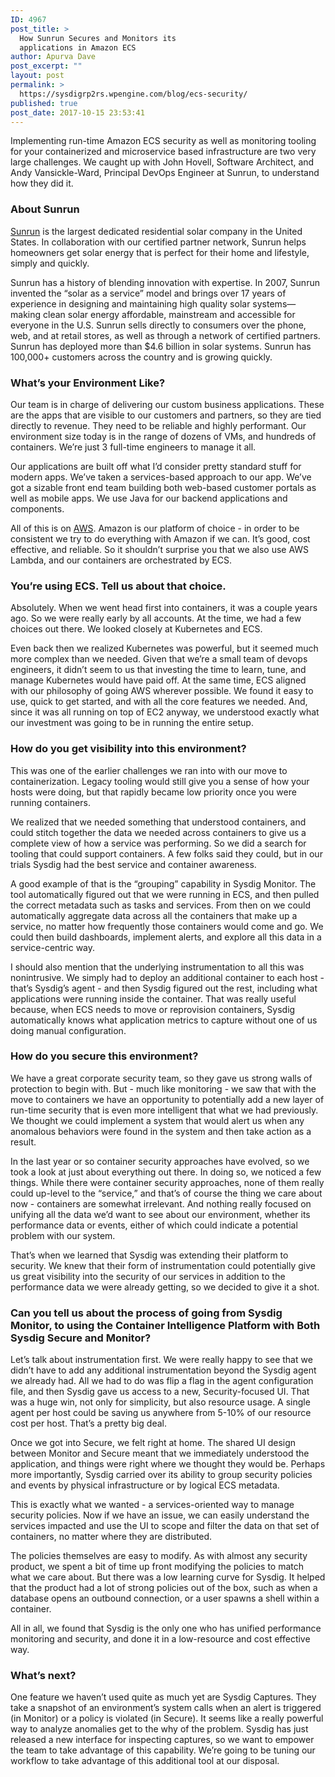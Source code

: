 ```yaml
---
ID: 4967
post_title: >
  How Sunrun Secures and Monitors its
  applications in Amazon ECS
author: Apurva Dave
post_excerpt: ""
layout: post
permalink: >
  https://sysdigrp2rs.wpengine.com/blog/ecs-security/
published: true
post_date: 2017-10-15 23:53:41
---
```

Implementing run-time Amazon ECS security as well as monitoring tooling for your containerized and microservice based infrastructure are two very large challenges. We caught up with John Hovell, Software Architect, and Andy Vansickle-Ward, Principal DevOps Engineer at Sunrun, to understand how they did it.



### About Sunrun



[Sunrun][1] is the largest dedicated residential solar company in the United States. In collaboration with our certified partner network, Sunrun helps homeowners get solar energy that is perfect for their home and lifestyle, simply and quickly.



Sunrun has a history of blending innovation with expertise. In 2007, Sunrun invented the “solar as a service” model and brings over 17 years of experience in designing and maintaining high quality solar systems—making clean solar energy affordable, mainstream and accessible for everyone in the U.S. Sunrun sells directly to consumers over the phone, web, and at retail stores, as well as through a network of certified partners. Sunrun has deployed more than $4.6 billion in solar systems. Sunrun has 100,000+ customers across the country and is growing quickly.



### What’s your Environment Like?



Our team is in charge of delivering our custom business applications. These are the apps that are visible to our customers and partners, so they are tied directly to revenue. They need to be reliable and highly performant. Our environment size today is in the range of dozens of VMs, and hundreds of containers. We’re just 3 full-time engineers to manage it all.



Our applications are built off what I’d consider pretty standard stuff for modern apps. We’ve taken a services-based approach to our app. We’ve got a sizable front end team building both web-based customer portals as well as mobile apps. We use Java for our backend applications and components.



All of this is on [AWS][2]. Amazon is our platform of choice - in order to be consistent we try to do everything with Amazon if we can. It’s good, cost effective, and reliable. So it shouldn’t surprise you that we also use AWS Lambda, and our containers are orchestrated by ECS.



### You’re using ECS. Tell us about that choice.



Absolutely. When we went head first into containers, it was a couple years ago. So we were really early by all accounts. At the time, we had a few choices out there. We looked closely at Kubernetes and ECS.



Even back then we realized Kubernetes was powerful, but it seemed much more complex than we needed. Given that we’re a small team of devops engineers, it didn’t seem to us that investing the time to learn, tune, and manage Kubernetes would have paid off. At the same time, ECS aligned with our philosophy of going AWS wherever possible. We found it easy to use, quick to get started, and with all the core features we needed. And, since it was all running on top of EC2 anyway, we understood exactly what our investment was going to be in running the entire setup.



### How do you get visibility into this environment?



This was one of the earlier challenges we ran into with our move to containerization. Legacy tooling would still give you a sense of how your hosts were doing, but that rapidly became low priority once you were running containers.



We realized that we needed something that understood containers, and could stitch together the data we needed across containers to give us a complete view of how a service was performing. So we did a search for tooling that could support containers. A few folks said they could, but in our trials Sysdig had the best service and container awareness.



A good example of that is the “grouping” capability in Sysdig Monitor. The tool automatically figured out that we were running in ECS, and then pulled the correct metadata such as tasks and services. From then on we could automatically aggregate data across all the containers that make up a service, no matter how frequently those containers would come and go. We could then build dashboards, implement alerts, and explore all this data in a service-centric way.



I should also mention that the underlying instrumentation to all this was nonintrusive. We simply had to deploy an additional container to each host - that’s Sysdig’s agent - and then Sysdig figured out the rest, including what applications were running inside the container. That was really useful because, when ECS needs to move or reprovision containers, Sysdig automatically knows what application metrics to capture without one of us doing manual configuration.



### How do you secure this environment?



We have a great corporate security team, so they gave us strong walls of protection to begin with. But - much like monitoring - we saw that with the move to containers we have an opportunity to potentially add a new layer of run-time security that is even more intelligent that what we had previously. We thought we could implement a system that would alert us when any anomalous behaviors were found in the system and then take action as a result.



In the last year or so container security approaches have evolved, so we took a look at just about everything out there. In doing so, we noticed a few things. While there were container security approaches, none of them really could up-level to the “service,” and that’s of course the thing we care about now - containers are somewhat irrelevant. And nothing really focused on unifying all the data we’d want to see about our environment, whether its performance data or events, either of which could indicate a potential problem with our system.



That’s when we learned that Sysdig was extending their platform to security. We knew that their form of instrumentation could potentially give us great visibility into the security of our services in addition to the performance data we were already getting, so we decided to give it a shot.



### Can you tell us about the process of going from Sysdig Monitor, to using the Container Intelligence Platform with Both Sysdig Secure and Monitor?



Let’s talk about instrumentation first. We were really happy to see that we didn’t have to add any additional instrumentation beyond the Sysdig agent we already had. All we had to do was flip a flag in the agent configuration file, and then Sysdig gave us access to a new, Security-focused UI. That was a huge win, not only for simplicity, but also resource usage. A single agent per host could be saving us anywhere from 5-10% of our resource cost per host. That’s a pretty big deal.



Once we got into Secure, we felt right at home. The shared UI design between Monitor and Secure meant that we immediately understood the application, and things were right where we thought they would be. Perhaps more importantly, Sysdig carried over its ability to group security policies and events by physical infrastructure or by logical ECS metadata.



This is exactly what we wanted - a services-oriented way to manage security policies. Now if we have an issue, we can easily understand the services impacted and use the UI to scope and filter the data on that set of containers, no matter where they are distributed.



The policies themselves are easy to modify. As with almost any security product, we spent a bit of time up front modifying the policies to match what we care about. But there was a low learning curve for Sysdig. It helped that the product had a lot of strong policies out of the box, such as when a database opens an outbound connection, or a user spawns a shell within a container.



All in all, we found that Sysdig is the only one who has unified performance monitoring and security, and done it in a low-resource and cost effective way.



### What’s next?



One feature we haven’t used quite as much yet are Sysdig Captures. They take a snapshot of an environment’s system calls when an alert is triggered (in Monitor) or a policy is violated (in Secure). It seems like a really powerful way to analyze anomalies get to the why of the problem. Sysdig has just released a new interface for inspecting captures, so we want to empower the team to take advantage of this capability. We’re going to be tuning our workflow to take advantage of this additional tool at our disposal.

 [1]: https://www.sunrun.com/
 [2]: https://aws.amazon.com/